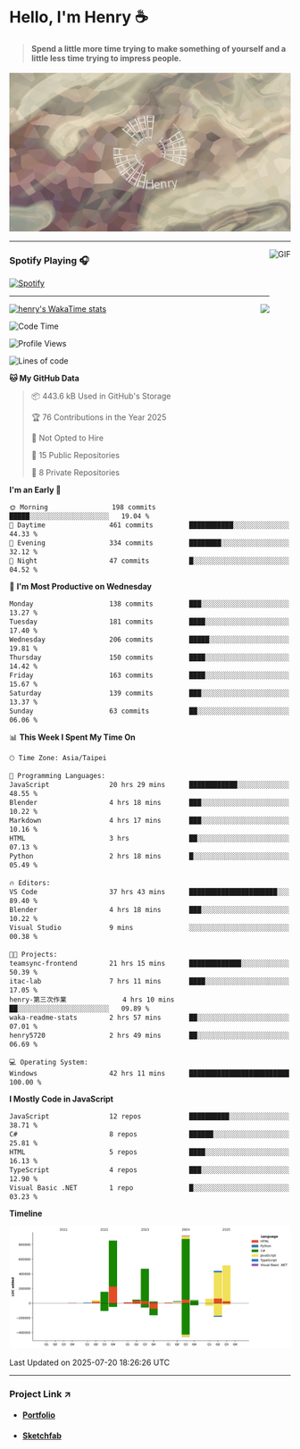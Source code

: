 # Hello, I'm Henry :coffee:

> #### Spend a little more time trying to make something of yourself and a little less time trying to impress people.
 
![](./images/cover.jpg)

---

<img align="right" alt="GIF" height="170px" src="https://media.giphy.com/media/J5B1Y8QZnzXXbLQIBu/giphy.gif" />

### Spotify Playing 🎧

[![Spotify](https://spotify-recently-played-beta.vercel.app/api/spotify)](https://open.spotify.com/user/31uznrpamxhroyd2bt7xchxgnhce)

---

<img align="right" src="https://github-readme-stats.vercel.app/api/top-langs/?username=henry5720&theme=tokyonight&hide_title=false" />

[![henry's WakaTime stats](https://github-readme-stats.vercel.app/api/wakatime?username=@henry5720&layout=compact)](https://github.com/anuraghazra/github-readme-stats)

<!--START_SECTION:waka-->
![Code Time](http://img.shields.io/badge/Code%20Time-91%20hrs%2019%20mins-blue)

![Profile Views](http://img.shields.io/badge/Profile%20Views-197-blue)

![Lines of code](https://img.shields.io/badge/From%20Hello%20World%20I%27ve%20Written-3.6%20million%20lines%20of%20code-blue)

**🐱 My GitHub Data** 

> 📦 443.6 kB Used in GitHub's Storage 
 > 
> 🏆 76 Contributions in the Year 2025
 > 
> 🚫 Not Opted to Hire
 > 
> 📜 15 Public Repositories 
 > 
> 🔑 8 Private Repositories 
 > 
**I'm an Early 🐤** 

```text
🌞 Morning                198 commits         █████░░░░░░░░░░░░░░░░░░░░   19.04 % 
🌆 Daytime                461 commits         ███████████░░░░░░░░░░░░░░   44.33 % 
🌃 Evening                334 commits         ████████░░░░░░░░░░░░░░░░░   32.12 % 
🌙 Night                  47 commits          █░░░░░░░░░░░░░░░░░░░░░░░░   04.52 % 
```
📅 **I'm Most Productive on Wednesday** 

```text
Monday                   138 commits         ███░░░░░░░░░░░░░░░░░░░░░░   13.27 % 
Tuesday                  181 commits         ████░░░░░░░░░░░░░░░░░░░░░   17.40 % 
Wednesday                206 commits         █████░░░░░░░░░░░░░░░░░░░░   19.81 % 
Thursday                 150 commits         ████░░░░░░░░░░░░░░░░░░░░░   14.42 % 
Friday                   163 commits         ████░░░░░░░░░░░░░░░░░░░░░   15.67 % 
Saturday                 139 commits         ███░░░░░░░░░░░░░░░░░░░░░░   13.37 % 
Sunday                   63 commits          ██░░░░░░░░░░░░░░░░░░░░░░░   06.06 % 
```


📊 **This Week I Spent My Time On** 

```text
🕑︎ Time Zone: Asia/Taipei

💬 Programming Languages: 
JavaScript               20 hrs 29 mins      ████████████░░░░░░░░░░░░░   48.55 % 
Blender                  4 hrs 18 mins       ███░░░░░░░░░░░░░░░░░░░░░░   10.22 % 
Markdown                 4 hrs 17 mins       ███░░░░░░░░░░░░░░░░░░░░░░   10.16 % 
HTML                     3 hrs               ██░░░░░░░░░░░░░░░░░░░░░░░   07.13 % 
Python                   2 hrs 18 mins       █░░░░░░░░░░░░░░░░░░░░░░░░   05.49 % 

🔥 Editors: 
VS Code                  37 hrs 43 mins      ██████████████████████░░░   89.40 % 
Blender                  4 hrs 18 mins       ███░░░░░░░░░░░░░░░░░░░░░░   10.22 % 
Visual Studio            9 mins              ░░░░░░░░░░░░░░░░░░░░░░░░░   00.38 % 

🐱‍💻 Projects: 
teamsync-frontend        21 hrs 15 mins      █████████████░░░░░░░░░░░░   50.39 % 
itac-lab                 7 hrs 11 mins       ████░░░░░░░░░░░░░░░░░░░░░   17.05 % 
henry-第三次作業              4 hrs 10 mins       ██░░░░░░░░░░░░░░░░░░░░░░░   09.89 % 
waka-readme-stats        2 hrs 57 mins       ██░░░░░░░░░░░░░░░░░░░░░░░   07.01 % 
henry5720                2 hrs 49 mins       ██░░░░░░░░░░░░░░░░░░░░░░░   06.69 % 

💻 Operating System: 
Windows                  42 hrs 11 mins      █████████████████████████   100.00 % 
```

**I Mostly Code in JavaScript** 

```text
JavaScript               12 repos            ██████████░░░░░░░░░░░░░░░   38.71 % 
C#                       8 repos             ██████░░░░░░░░░░░░░░░░░░░   25.81 % 
HTML                     5 repos             ████░░░░░░░░░░░░░░░░░░░░░   16.13 % 
TypeScript               4 repos             ███░░░░░░░░░░░░░░░░░░░░░░   12.90 % 
Visual Basic .NET        1 repo              █░░░░░░░░░░░░░░░░░░░░░░░░   03.23 % 
```



**Timeline**

![Lines of Code chart](https://raw.githubusercontent.com/henry5720/henry5720/main/assets/bar_graph.png)


 Last Updated on 2025-07-20 18:26:26 UTC
<!--END_SECTION:waka-->

---

### Project Link ↗️

- #### [Portfolio](https://drive.google.com/file/d/1kb96bzn4Bhdb4pImsUvKz9Oi9cx455D2/view?usp=drivesdk)
- #### [Sketchfab](https://sketchfab.com/henry4294967296/models)

